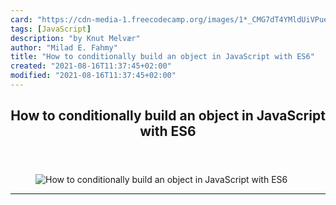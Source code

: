 ```yaml
---
card: "https://cdn-media-1.freecodecamp.org/images/1*_CMG7dT4YMldUiVPueOmXw.png"
tags: [JavaScript]
description: "by Knut Melvær"
author: "Milad E. Fahmy"
title: "How to conditionally build an object in JavaScript with ES6"
created: "2021-08-16T11:37:45+02:00"
modified: "2021-08-16T11:37:45+02:00"
---
```

<div class="site-wrapper">
<main id="site-main" class="site-main outer">
<div class="inner">
<article class="post-full post tag-javascript tag-es6 tag-technology tag-tutorial tag-programming ">
<header class="post-full-header">
<h1 class="post-full-title">How to conditionally build an object in JavaScript with ES6</h1>
</header>
<figure class="post-full-image">
<picture>
<source media="(max-width: 700px)" sizes="1px" srcset="data:image/gif;base64,R0lGODlhAQABAIAAAAAAAP///yH5BAEAAAAALAAAAAABAAEAAAIBRAA7 1w">
<source media="(min-width: 701px)" sizes="(max-width: 800px) 400px,
(max-width: 1170px) 700px,
1400px" srcset="https://cdn-media-1.freecodecamp.org/images/1*_CMG7dT4YMldUiVPueOmXw.png 300w,
https://cdn-media-1.freecodecamp.org/images/1*_CMG7dT4YMldUiVPueOmXw.png 600w,
https://cdn-media-1.freecodecamp.org/images/1*_CMG7dT4YMldUiVPueOmXw.png 1000w,
https://cdn-media-1.freecodecamp.org/images/1*_CMG7dT4YMldUiVPueOmXw.png 2000w">
<img onerror="this.style.display='none'" src="https://cdn-media-1.freecodecamp.org/images/1*_CMG7dT4YMldUiVPueOmXw.png" alt="How to conditionally build an object in JavaScript with ES6">
</picture>
</figure>
<section class="post-full-content">
<div class="post-content medium-migrated-article">
</div>
<hr>
</section>
</article>
</div>
</main>
</div>
<!-- Google Tag Manager (noscript) -->
<!-- End Google Tag Manager (noscript) -->
